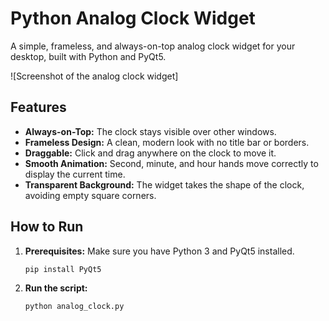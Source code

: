 # Python Analog Clock Widget

A simple, frameless, and always-on-top analog clock widget for your desktop, built with Python and PyQt5.

![Screenshot of the analog clock widget]

## Features

* **Always-on-Top:** The clock stays visible over other windows.
* **Frameless Design:** A clean, modern look with no title bar or borders.
* **Draggable:** Click and drag anywhere on the clock to move it.
* **Smooth Animation:** Second, minute, and hour hands move correctly to display the current time.
* **Transparent Background:** The widget takes the shape of the clock, avoiding empty square corners.

## How to Run

1.  **Prerequisites:** Make sure you have Python 3 and PyQt5 installed.
    ```bash
    pip install PyQt5
    ```

2.  **Run the script:**
    ```bash
    python analog_clock.py
    ```